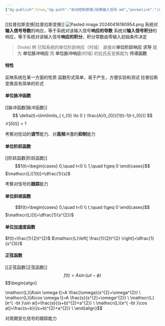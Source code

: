 ```yaml
---
{"dg-publish":true,"dg-path":"自动控制原理/经典输入信号.md","permalink":"/自动控制原理/经典输入信号/","noteIcon":"","created":"2024-04-16T13:01:27.455+08:00","updated":"2024-04-16T19:16:15.526+08:00"}
---
```


[[拉普拉斯变换\|拉普拉斯变换]]
![Pasted image 20240416180954.png](/img/user/%E5%8A%9F%E8%83%BD%E6%80%A7%E6%96%87%E4%BB%B6%E5%A4%B9/%E8%BD%BD%E5%85%A5%E7%9A%84%E5%AA%92%E4%BD%93%E8%B5%84%E6%BA%90/Pasted%20image%2020240416180954.png)
系统对**输入信号导数**的响应，等于系统对该输入信号**响应的导数**
系统对**输入信号积分**的响应，等于系统对该输入信号**响应的积分**，积分常数由零输入初始条件决定

>[!note] 例
>已知系统的单位阶跃响应（时域）
>直接对**单位阶跃响应** **求导** 就为 **单位脉冲响应**
>而 **单位脉冲响应**(时域) 的拉氏反变换就为 **传递函数**
#### 特性
反映系统在某一方面的性质
函数形式简单，易于产生，方便实验和测试
拉普拉斯变换具有简单的形式
#### 单位脉冲函数
[[脉冲函数\|脉冲函数]]
$$
\delta(t)=\lim\limits_{ t_{0} \to 0 } \frac{A}{t_{0}}[1(t)-1(t-t_{0})]
$$
$\mathscr{L}[\delta(t)]=1$

考察对扰动的**调节**能力、对**高频**冲激的**抑制**能力
#### 单位阶跃函数
 [[阶跃函数\|阶跃函数]]
 $$1(t)=\begin{cases}
0,\quad t<0 \\
1,\quad t\geq 0
\end{cases}$$
$\mathscr{L}[1(t)]=\dfrac{1}{s}$

考察对信号的**跟踪**能力

#### 单位斜坡函数
$$f(t)=\begin{cases}
0,\quad t<0 \\
t,\quad t\geq 0
\end{cases}$$
$\mathscr{L}[t]=\dfrac{1}{s^{2}}$

#### 单位加速度函数
$f(t)=\frac{1}{2}t^{2}$
$\mathscr{L}\left[ \frac{1}{2}t^{2} \right]=\dfrac{1}{s^{3}}$



#### 正弦函数
[[正弦函数\|正弦函数]]
$$
f(t)=A\sin (\omega t-\phi)
$$
$$\begin{align}

\mathscr{L}[A\sin \omega t]=A \frac{\omega}{s^{2}+\omega^{2}} \\
\mathscr{L}[A\cos \omega t]=A \frac{s}{s^{2}+\omega^{2}} \\ 
\mathscr{L}[e^{ -bt }\sin at]=\frac{a}{(s+b)^{2}+a^{2}} \\
\mathscr{L}[e^{ -bt }\cos at]=\frac{s+b}{(s+b)^{2}+a^{2}} \\
\end{align}$$

对周期变化信号的跟踪能力

